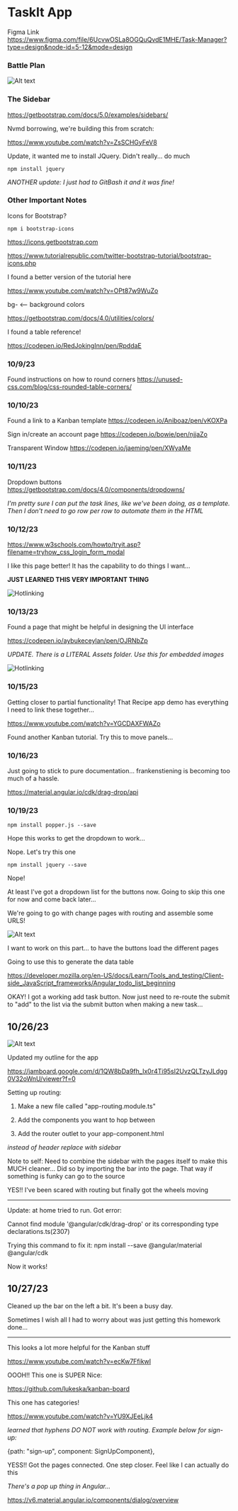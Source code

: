 # TaskIt App

Figma Link <https://www.figma.com/file/6UcvwOSLa8OGQuQvdE1MHE/Task-Manager?type=design&node-id=5-12&mode=design>

### Battle Plan

![Alt text](image.png)

### The Sidebar

<https://getbootstrap.com/docs/5.0/examples/sidebars/>

Nvmd borrowing, we're building this from scratch:

<https://www.youtube.com/watch?v=ZsSCHGyFeV8>

Update, it wanted me to install JQuery. Didn't really... do much

    npm install jquery

*ANOTHER update: I just had to GitBash it and it was fine!*

### Other Important Notes

Icons for Bootstrap?

    npm i bootstrap-icons

<https://icons.getbootstrap.com>

<https://www.tutorialrepublic.com/twitter-bootstrap-tutorial/bootstrap-icons.php>

I found a better version of the tutorial here

<https://www.youtube.com/watch?v=OPt87w9WuZo>


bg- <-- background colors

<https://getbootstrap.com/docs/4.0/utilities/colors/>

I found a table reference!

<https://codepen.io/RedJokingInn/pen/RpddaE>

### 10/9/23

Found instructions on how to round corners
<https://unused-css.com/blog/css-rounded-table-corners/>


### 10/10/23

Found a link to a Kanban template
<https://codepen.io/Aniboaz/pen/vKOXPa>


Sign in/create an account page
<https://codepen.io/bowie/pen/njjaZo>

Transparent Window
<https://codepen.io/jaeming/pen/XWyaMe>

### 10/11/23

Dropdown buttons
<https://getbootstrap.com/docs/4.0/components/dropdowns/>


*I'm pretty sure I can put the task lines, like we've been doing, as a template. Then I don't need to go row per row to automate them in the HTML*

### 10/12/23

<https://www.w3schools.com/howto/tryit.asp?filename=tryhow_css_login_form_modal>

I like this page better! It has the capability to do things I want...


**JUST LEARNED THIS VERY IMPORTANT THING**

![Hotlinking](image-1.png)

### 10/13/23

Found a page that might be helpful in designing the UI interface

<https://codepen.io/aybukeceylan/pen/OJRNbZp>


*UPDATE. There is a LITERAL Assets folder. Use this for embedded images*

![Hotlinking](image-2.png)

### 10/15/23

Getting closer to partial functionality! That Recipe app demo has everything I need to link these together...

<https://www.youtube.com/watch?v=YGCDAXFWAZo>

Found another Kanban tutorial. Try this to move panels...

### 10/16/23

Just going to stick to pure documentation... frankenstiening is becoming too much of a hassle.

<https://material.angular.io/cdk/drag-drop/api>

### 10/19/23

    npm install popper.js --save

Hope this works to get the dropdown to work...

Nope. Let's try this one

    npm install jquery --save

Nope!

At least I've got a dropdown list for the buttons now.
Going to skip this one for now and come back later...

We're going to go with change pages with routing and assemble some URLS!

![Alt text](image-3.png)

I want to work on this part... to have the buttons load the different pages

Going to use this to generate the data table

<https://developer.mozilla.org/en-US/docs/Learn/Tools_and_testing/Client-side_JavaScript_frameworks/Angular_todo_list_beginning>

OKAY! I got a working add task button. Now just need to re-route the submit to "add" to the list via the submit button when making a new task...

## 10/26/23

![Alt text](image-5.png)

Updated my outline for the app

<https://jamboard.google.com/d/1QW8bDa9fh_Ix0r4Ti95sI2UvzQLTzyJLdgg0V32oWnU/viewer?f=0>

Setting up routing:

1) Make a new file called "app-routing.module.ts"

2) Add the components you want to hop between

3) Add the router outlet to your app-component.html

<router-outlet></router-outlet>

*instead of header replace with sidebar*

Note to self: Need to combine the sidebar with the pages itself to make this MUCH cleaner... Did so by importing the bar into the page. That way if something is funky can go to the source

YES!! I've been scared with routing but finally got the wheels moving

-----------------
Update: at home tried to run. Got error:

Cannot find module '@angular/cdk/drag-drop' or its corresponding type declarations.ts(2307)

Trying this command to fix it: 
    npm install --save @angular/material @angular/cdk

Now it works!

## 10/27/23

Cleaned up the bar on the left a bit. It's been a busy day.

Sometimes I wish all I had to worry about was just getting this homework done...

--------
This looks a lot more helpful for the Kanban stuff

https://www.youtube.com/watch?v=ecKw7FfikwI

OOOH!! This one is SUPER Nice:

https://github.com/lukeska/kanban-board

This one has categories!

https://www.youtube.com/watch?v=YU9XJEeLjk4

*learned that hyphens DO NOT work with routing. Example below for sign-up:*

 {path: "sign-up", component: SignUpComponent},

YESS!! Got the pages connected. One step closer. Feel like I can actually do this

*There's a pop up thing in Angular...*

https://v6.material.angular.io/components/dialog/overview

## 